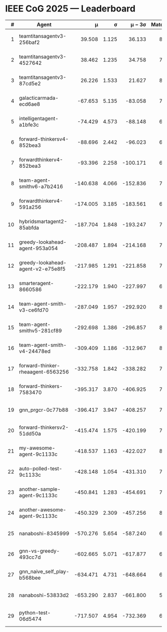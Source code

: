 # IEEE CoG 2025 — Leaderboard

| # | Agent | μ | σ | μ − 3σ | Matches | Updated |
|---:|---|---:|---:|---:|---:|---|
| 1 | teamtitansagentv3-256baf2 | 39.508 | 1.125 | 36.133 | 8040 | 2025-08-19 23:49 |
| 2 | teamtitansagentv3-4527642 | 38.462 | 1.235 | 34.758 | 7514 | 2025-08-19 23:49 |
| 3 | teamtitansagentv3-87cd5e2 | 26.226 | 1.533 | 21.627 | 8286 | 2025-08-19 23:49 |
| 4 | galacticarmada-ecd6ae8 | -67.653 | 5.135 | -83.058 | 7820 | 2025-08-19 23:49 |
| 5 | intelligentagent-a1bfe3c | -74.429 | 4.573 | -88.148 | 6350 | 2025-08-19 23:49 |
| 6 | forward-thinkersv4-852bea3 | -88.696 | 2.442 | -96.023 | 6575 | 2025-08-19 23:49 |
| 7 | forwardthinkerv4-852bea3 | -93.396 | 2.258 | -100.171 | 6191 | 2025-08-19 23:49 |
| 8 | team-agent-smithv6-a7b2416 | -140.638 | 4.066 | -152.836 | 7420 | 2025-08-19 23:49 |
| 9 | forwardthinkerv4-591a256 | -174.005 | 3.185 | -183.561 | 6874 | 2025-08-19 23:49 |
| 10 | hybridsmartagent2-85abfda | -187.704 | 1.848 | -193.247 | 7182 | 2025-08-19 23:49 |
| 11 | greedy-lookahead-agent-953a054 | -208.487 | 1.894 | -214.168 | 7504 | 2025-08-19 23:49 |
| 12 | greedy-lookahead-agent-v2-e75e8f5 | -217.985 | 1.291 | -221.858 | 7624 | 2025-08-19 23:49 |
| 13 | smarteragent-8660586 | -222.179 | 1.940 | -227.997 | 6520 | 2025-08-19 23:49 |
| 14 | team-agent-smith-v3-ce6fd70 | -287.049 | 1.957 | -292.920 | 8382 | 2025-08-19 23:49 |
| 15 | team-agent-smithv5-281cf89 | -292.698 | 1.386 | -296.857 | 8020 | 2025-08-19 23:49 |
| 16 | team-agent-smith-v4-24478ed | -309.409 | 1.186 | -312.967 | 8202 | 2025-08-19 23:49 |
| 17 | forward-thinker-rheaagent-6563256 | -332.758 | 1.842 | -338.282 | 7260 | 2025-08-19 23:49 |
| 18 | forward-thinkers-7583470 | -395.317 | 3.870 | -406.925 | 7140 | 2025-08-19 23:49 |
| 19 | gnn_prgcr-0c77b88 | -396.417 | 3.947 | -408.257 | 7130 | 2025-08-19 23:49 |
| 20 | forward-thinkersv2-51dd50a | -415.474 | 1.575 | -420.199 | 7920 | 2025-08-19 23:49 |
| 21 | my-awesome-agent-9c1133c | -418.537 | 1.163 | -422.027 | 8100 | 2025-08-19 23:49 |
| 22 | auto-polled-test-9c1133c | -428.148 | 1.054 | -431.310 | 7380 | 2025-08-19 23:49 |
| 23 | another-sample-agent-9c1133c | -450.841 | 1.283 | -454.691 | 7540 | 2025-08-19 23:49 |
| 24 | another-awesome-agent-9c1133c | -450.329 | 2.309 | -457.256 | 8380 | 2025-08-19 23:49 |
| 25 | nanaboshi-8345999 | -570.276 | 5.654 | -587.240 | 6600 | 2025-08-19 23:49 |
| 26 | gnn-vs-greedy-493cc7d | -602.665 | 5.071 | -617.877 | 6120 | 2025-08-19 23:49 |
| 27 | gnn_naive_self_play-b568bee | -634.471 | 4.731 | -648.664 | 6460 | 2025-08-19 23:49 |
| 28 | nanaboshi-53833d2 | -653.290 | 2.837 | -661.800 | 5800 | 2025-08-19 23:49 |
| 29 | python-test-06d5474 | -717.507 | 4.954 | -732.369 | 6370 | 2025-08-19 23:49 |
